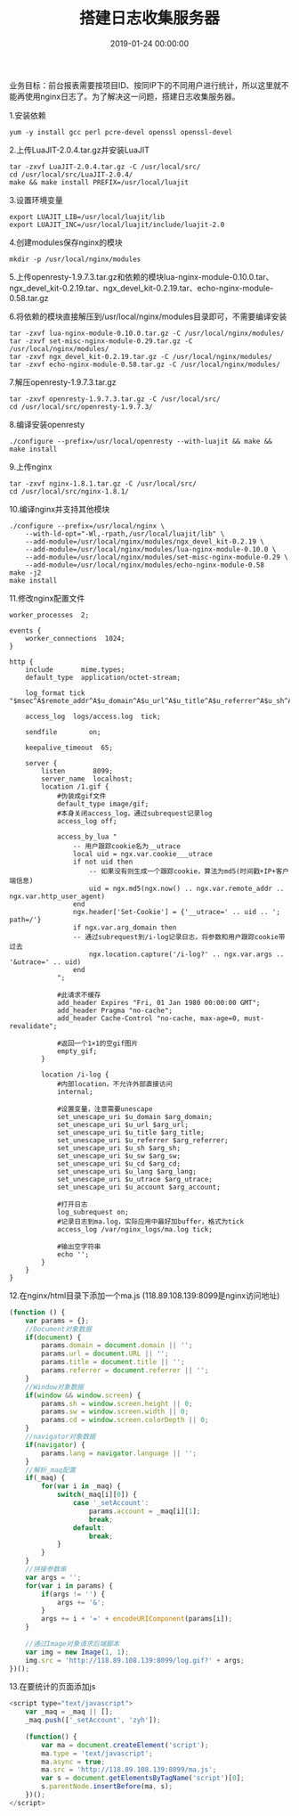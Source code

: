 ﻿---
layout: post
title: 搭建日志收集服务器
date: 2019-01-24 00:00:00
categories: 大数据
tags: Flume
photos: https://ws1.sinaimg.cn/large/0066vfZIly1g0tj85t0bij30za0acdh9.jpg
---

业务目标：前台报表需要按项目ID、按同IP下的不同用户进行统计，所以这里就不能再使用nginx日志了。为了解决这一问题，搭建日志收集服务器。

1.安装依赖

```shell
yum -y install gcc perl pcre-devel openssl openssl-devel
```

2.上传LuaJIT-2.0.4.tar.gz并安装LuaJIT

```shell
tar -zxvf LuaJIT-2.0.4.tar.gz -C /usr/local/src/
cd /usr/local/src/LuaJIT-2.0.4/
make && make install PREFIX=/usr/local/luajit
```

3.设置环境变量

```shell
export LUAJIT_LIB=/usr/local/luajit/lib
export LUAJIT_INC=/usr/local/luajit/include/luajit-2.0
```

4.创建modules保存nginx的模块

```shell
mkdir -p /usr/local/nginx/modules
```

5.上传openresty-1.9.7.3.tar.gz和依赖的模块lua-nginx-module-0.10.0.tar、ngx_devel_kit-0.2.19.tar、ngx_devel_kit-0.2.19.tar、echo-nginx-module-0.58.tar.gz

6.将依赖的模块直接解压到/usr/local/nginx/modules目录即可，不需要编译安装

```shell
tar -zxvf lua-nginx-module-0.10.0.tar.gz -C /usr/local/nginx/modules/
tar -zxvf set-misc-nginx-module-0.29.tar.gz -C /usr/local/nginx/modules/
tar -zxvf ngx_devel_kit-0.2.19.tar.gz -C /usr/local/nginx/modules/
tar -zxvf echo-nginx-module-0.58.tar.gz -C /usr/local/nginx/modules/
```

7.解压openresty-1.9.7.3.tar.gz

```she
tar -zxvf openresty-1.9.7.3.tar.gz -C /usr/local/src/
cd /usr/local/src/openresty-1.9.7.3/
```

8.编译安装openresty

```shell
./configure --prefix=/usr/local/openresty --with-luajit && make && make install
```

9.上传nginx

```shell
tar -zxvf nginx-1.8.1.tar.gz -C /usr/local/src/
cd /usr/local/src/nginx-1.8.1/
```

10.编译nginx并支持其他模块

```shell
./configure --prefix=/usr/local/nginx \
	--with-ld-opt="-Wl,-rpath,/usr/local/luajit/lib" \
    --add-module=/usr/local/nginx/modules/ngx_devel_kit-0.2.19 \
    --add-module=/usr/local/nginx/modules/lua-nginx-module-0.10.0 \
    --add-module=/usr/local/nginx/modules/set-misc-nginx-module-0.29 \
    --add-module=/usr/local/nginx/modules/echo-nginx-module-0.58 
make -j2
make install
```

11.修改nginx配置文件

```shell
worker_processes  2;

events {
    worker_connections  1024;
}

http {
    include       mime.types;
    default_type  application/octet-stream;

    log_format tick "$msec^A$remote_addr^A$u_domain^A$u_url^A$u_title^A$u_referrer^A$u_sh^A$u_sw^A$u_cd^A$u_lang^A$http_user_agent^A$u_utrace^A$u_account";
    
    access_log  logs/access.log  tick;

    sendfile        on;

    keepalive_timeout  65;

    server {
        listen       8099;
        server_name  localhost;
		location /1.gif {
			#伪装成gif文件
			default_type image/gif;    
			#本身关闭access_log，通过subrequest记录log
			access_log off;
		
			access_by_lua "
				-- 用户跟踪cookie名为__utrace
				local uid = ngx.var.cookie___utrace        
				if not uid then
					-- 如果没有则生成一个跟踪cookie，算法为md5(时间戳+IP+客户端信息)
					uid = ngx.md5(ngx.now() .. ngx.var.remote_addr .. ngx.var.http_user_agent)
				end 
				ngx.header['Set-Cookie'] = {'__utrace=' .. uid .. '; path=/'}
				if ngx.var.arg_domain then
				-- 通过subrequest到/i-log记录日志，将参数和用户跟踪cookie带过去
					ngx.location.capture('/i-log?' .. ngx.var.args .. '&utrace=' .. uid)
				end 
			";  
		
			#此请求不缓存
			add_header Expires "Fri, 01 Jan 1980 00:00:00 GMT";
			add_header Pragma "no-cache";
			add_header Cache-Control "no-cache, max-age=0, must-revalidate";
		
			#返回一个1×1的空gif图片
			empty_gif;
		}   
	
		location /i-log {
			#内部location，不允许外部直接访问
			internal;
		
			#设置变量，注意需要unescape
			set_unescape_uri $u_domain $arg_domain;
			set_unescape_uri $u_url $arg_url;
			set_unescape_uri $u_title $arg_title;
			set_unescape_uri $u_referrer $arg_referrer;
			set_unescape_uri $u_sh $arg_sh;
			set_unescape_uri $u_sw $arg_sw;
			set_unescape_uri $u_cd $arg_cd;
			set_unescape_uri $u_lang $arg_lang;
			set_unescape_uri $u_utrace $arg_utrace;
			set_unescape_uri $u_account $arg_account;
		
			#打开日志
			log_subrequest on;
			#记录日志到ma.log，实际应用中最好加buffer，格式为tick
			access_log /var/nginx_logs/ma.log tick;
		
			#输出空字符串
			echo '';
		}
    }
}
```

12.在nginx/html目录下添加一个ma.js (118.89.108.139:8099是nginx访问地址)

```javascript
(function () {
    var params = {};
    //Document对象数据
    if(document) {
        params.domain = document.domain || ''; 
        params.url = document.URL || ''; 
        params.title = document.title || ''; 
        params.referrer = document.referrer || ''; 
    }   
    //Window对象数据
    if(window && window.screen) {
        params.sh = window.screen.height || 0;
        params.sw = window.screen.width || 0;
        params.cd = window.screen.colorDepth || 0;
    }   
    //navigator对象数据
    if(navigator) {
        params.lang = navigator.language || ''; 
    }   
    //解析_maq配置
    if(_maq) {
        for(var i in _maq) {
            switch(_maq[i][0]) {
                case '_setAccount':
                    params.account = _maq[i][1];
                    break;
                default:
                    break;
            }   
        }   
    }   
    //拼接参数串
    var args = ''; 
    for(var i in params) {
        if(args != '') {
            args += '&';
        }   
        args += i + '=' + encodeURIComponent(params[i]);
    }   
 
    //通过Image对象请求后端脚本
    var img = new Image(1, 1); 
    img.src = 'http://118.89.108.139:8099/log.gif?' + args;
})();
```

13.在要统计的页面添加js

```javascript
<script type="text/javascript">
	var _maq = _maq || [];
	_maq.push(['_setAccount', 'zyh']);
 
	(function() {
		var ma = document.createElement('script'); 
		ma.type = 'text/javascript';
		ma.async = true;
		ma.src = 'http://118.89.108.139:8099/ma.js';
		var s = document.getElementsByTagName('script')[0]; 
		s.parentNode.insertBefore(ma, s);
	})();
</script>
```